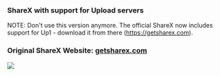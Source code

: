 ### ShareX with support for Upload servers

NOTE: Don't use this version anymore. The official ShareX now includes support for Up1 - download it from there (https://getsharex.com).

### Original ShareX Website: [getsharex.com](https://getsharex.com)

[![](https://getsharex.com/img/ShareX_Screenshot.png)](https://getsharex.com)
